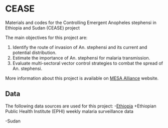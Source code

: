 # CEASE
Materials and codes for the Controlling Emergent Anopheles stephensi in Ethiopia and Sudan (CEASE) project

The main objectives for this project are:
1. Identify the route of invasion of An. stephensi and its current and potential distribution.
2. Estimate the importance of An. stephensi for malaria transmission.
3. Evaluate multi-sectoral vector control strategies to combat the spread of An. stephensi.

More information about this project is available on [MESA Alliance](https://mesamalaria.org/mesa-track/controlling-emergent-anopheles-stephensi-ethiopia-and-sudan-cease-project) website.

## Data
The following data sources are used for this project:
-[Ethiopia]()
  +Ethiopian Public Health Institute (EPHI) weekly malaria surveillance data

-Sudan